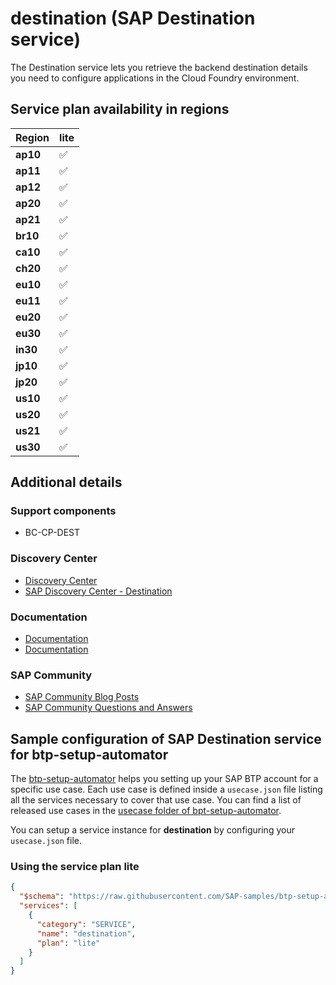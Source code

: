 # destination (SAP Destination service)

The Destination service lets you retrieve the backend destination details you need to configure applications in the Cloud Foundry environment.

## Service plan availability in regions

| Region | lite |
|--------|------|
|  **ap10** | ✅ |
|  **ap11** | ✅ |
|  **ap12** | ✅ |
|  **ap20** | ✅ |
|  **ap21** | ✅ |
|  **br10** | ✅ |
|  **ca10** | ✅ |
|  **ch20** | ✅ |
|  **eu10** | ✅ |
|  **eu11** | ✅ |
|  **eu20** | ✅ |
|  **eu30** | ✅ |
|  **in30** | ✅ |
|  **jp10** | ✅ |
|  **jp20** | ✅ |
|  **us10** | ✅ |
|  **us20** | ✅ |
|  **us21** | ✅ |
|  **us30** | ✅ |

## Additional details

### Support components

- BC-CP-DEST

### Discovery Center

- [Discovery Center](https://discovery-center.cloud.sap/#/serviceCatalog/destination)
- [SAP Discovery Center - Destination](https://discovery-center.cloud.sap/serviceCatalog/destination)

### Documentation

- [Documentation](https://help.sap.com/docs/BTP/cca91383641e40ffbe03bdc78f00f681/34010ace6ac84574a4ad02f5055d3597.html)
- [Documentation](https://help.sap.com/docs/BTP/cca91383641e40ffbe03bdc78f00f681/e5580c5dbb5710149e53c6013301a9f2.html)

### SAP Community

- [SAP Community Blog Posts](https://community.sap.com/search/?ct=blog&q=SAP%20Destination%20service)
- [SAP Community Questions and Answers](https://community.sap.com/search/?ct=qa&q=SAP%20Destination%20service)

## Sample configuration of **SAP Destination service** for btp-setup-automator

The [btp-setup-automator](https://github.com/SAP-samples/btp-setup-automator) helps you setting up your SAP BTP account for a specific use case. Each use case is defined inside a `usecase.json` file listing all the services necessary to cover that use case. You can find a list of released use cases in the [usecase folder of bpt-setup-automator](https://github.com/SAP-samples/btp-setup-automator/tree/main/usecases).

You can setup a service instance for **destination** by configuring your `usecase.json` file.

### Using the service plan **lite**

```json
{
  "$schema": "https://raw.githubusercontent.com/SAP-samples/btp-setup-automator/main/libs/btpsa-usecase.json",
  "services": [
    {
      "category": "SERVICE",
      "name": "destination",
      "plan": "lite"
    }
  ]
}
```
